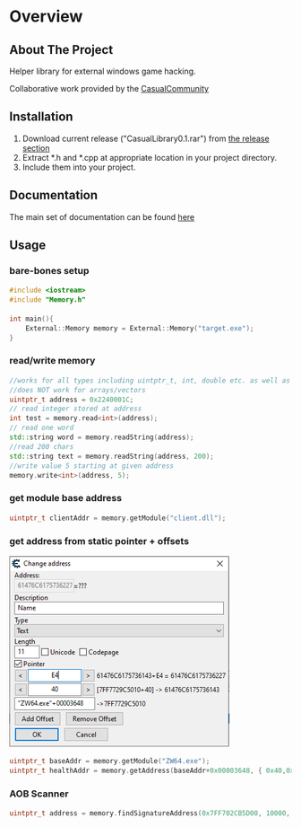 # Overview

## About The Project

Helper library for external windows game hacking.

Collaborative work provided by the <a href="https://discord.gg/CRMQq4F" target="_blank">CasualCommunity</a>

## Installation

 1. Download current release ("CasualLibrary0.1.rar") from <a href="https://github.com/CasualCoder91/CasualLibrary/releases/" target="_blank">the release section</a>
 2. Extract *.h and *.cpp at appropriate location in your project directory.
 3. Include them into your project.

## Documentation

The main set of documentation can be found <a href="https://casualcoder91.github.io/CasualLibrary/html/index.html" target="_blank">here</a>

## Usage

### bare-bones setup

```cpp
#include <iostream>
#include "Memory.h"

int main(){
    External::Memory memory = External::Memory("target.exe");
}
```

### read/write memory

```cpp
//works for all types including uintptr_t, int, double etc. as well as custom structs and classes.
//does NOT work for arrays/vectors
uintptr_t address = 0x2240001C;
// read integer stored at address
int test = memory.read<int>(address);
// read one word
std::string word = memory.readString(address);
//read 200 chars
std::string text = memory.readString(address, 200);
//write value 5 starting at given address
memory.write<int>(address, 5);
```

### get module base address

```cpp
uintptr_t clientAddr = memory.getModule("client.dll");
```

### get address from static pointer + offsets

![Static Pointer in CE](docs/img/getAddress.png)

```cpp
uintptr_t baseAddr = memory.getModule("ZW64.exe");
uintptr_t healthAddr = memory.getAddress(baseAddr+0x00003648, { 0x40,0xE4 });
```

### AOB Scanner

```cpp
uintptr_t address = memory.findSignatureAddress(0x7FF702CB5D00, 10000, { -1, 0x39, 0x05, 0xF0, 0xA2, 0xF6, 0xFF });
```
